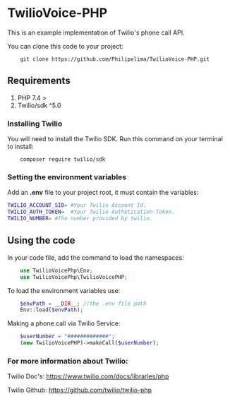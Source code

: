 # TwilioVoice-PHP

This is an example implementation of Twilio's phone call API.

You can clone this code to your project:

```git
	git clone https://github.com/Philipelima/TwilioVoice-PHP.git
``` 

## Requirements

1. PHP 7.4 >
2. Twilio/sdk ^5.0 


### Installing Twilio

You will need to install the Twilio SDK. Run this command on your terminal to install:

```
	composer require twilio/sdk 
```


### Setting the environment variables

Add an **.env** file to your project root, it must contain the variables: 

```bash
TWILIO_ACCOUNT_SID= #Your Twilio Account Id.
TWILIO_AUTH_TOKEN=  #Your Twilio Authetication Token.
TWILIO_NUMBER= #The number provided by twilio.
```

## Using the code

In your code file, add the command to load the namespaces:

```php
	use TwilioVoicePhp\Env;
	use TwilioVoicePhp\TwilioVoicePHP;
```

To load the environment variables use:

```php
	$envPath = __DIR__; //the .env file path
	Env::load($envPath);
```

Making a phone call via Twilio Service:

```php
	$userNumber = "#############";
	(new TwilioVoicePHP)->makeCall($userNumber);
```

### For more information about Twilio:

Twilio Doc's: https://www.twilio.com/docs/libraries/php

Twilio Github: https://github.com/twilio/twilio-php
